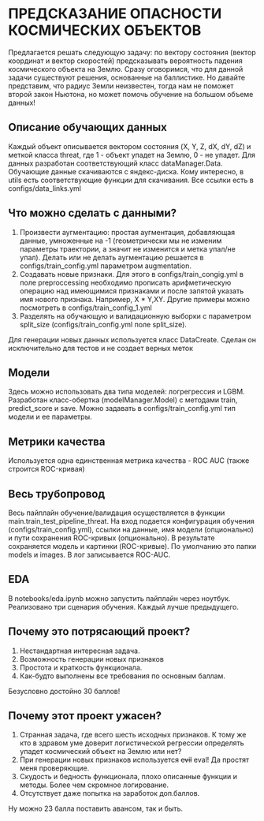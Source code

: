 # ПРЕДСКАЗАНИЕ ОПАСНОСТИ КОСМИЧЕСКИХ ОБЪЕКТОВ

Предлагается решать следующую задачу: по вектору состояния (вектор координат и вектор скоростей) предсказывать вероятность падения космического объекта на Землю. Сразу оговоримся, что для данной задачи существуют решения, основанные на баллистике. Но давайте представим, что радиус Земли неизвестен, тогда нам не поможет второй закон Ньютона, но может помочь обучение на большом объеме данных!

## Описание обучающих данных

Каждый объект описывается вектором состояния (X, Y, Z, dX, dY, dZ) и меткой класса threat, где 1 - объект упадет на Землю, 0 - не упадет.
Для данных разработан соответствующий класс dataManager.Data.
Обучающие данные скачиваются с яндекс-диска. Кому интересно, в utils есть соответствующие функции для скачивания. Все ссылки есть в configs/data_links.yml

## Что можно сделать с данными?

1. Произвести аугментацию: простая аугментация, добавляющая данные, умноженные на -1 (геометрически мы не изменим параметры траектории, а значит не изменится и метка упал/не упал). Делать или не делать аугментацию решается в configs/train_config.yml параметром augmentation.
2. Создавать новые признаки. Для этого в configs/train_congig.yml в поле preproccessing необходимо прописать арифметическую операцию над имеющимися признаками и после запятой указать имя нового признака. Например, X * Y,XY. Другие примеры можно посмотреть в configs/train_config_1.yml
3. Разделять на обучающую и валидационную выборки с параметром split_size (configs/train_config.yml поле split_size).

Для генерации новых данных используется класс DataCreate. Сделан он исключительно для тестов и не создает верных меток

## Модели

Здесь можно использовать два типа моделей: логрегрессия и LGBM. Разработан класс-обертка (modelManager.Model) с методами train, predict_score и save.
Можно задавать в configs/train_config.yml тип модели и ее параметры.

## Метрики качества

Используется одна единственная метрика качества - ROC AUC (также строится ROC-кривая)

## Весь трубопровод

Весь пайплайн обучение/валидация осуществляется в функции main.train_test_pipeline_threat. На вход подается конфигурация обучения (configs/train_config.yml), ссылки на данные, имя модели (опционально) и пути сохранения ROC-кривых (опционально). В результате сохраняется модель и картинки (ROC-кривые). По умолчанию это папки models и images. В лог записывается ROC-AUC.

## EDA

В notebooks/eda.ipynb можно запустить пайплайн через ноутбук. Реализовано три сценария обучения. Каждый лучше предыдущего.

## Почему это потрясающий проект?

1. Нестандартная интересная задача.
2. Возможность генерации новых признаков
3. Простота и краткость функционала.
4. Как-будто выполнены все требования по основным баллам.

Безусловно достойно 30 баллов!

## Почему этот проект ужасен?

1. Странная задача, где всего шесть исходных признаков. К тому же кто в здравом уме доверит логистической регрессии определять упадет космический объект на Землю или нет?
2. При генерации новых признаков используется ~~evil~~ eval! Да простят меня проверяющие.
3. Скудость и бедность функционала, плохо описанные функции и методы. Более чем скромное логирование.
4. Отсутствует даже попытка на заработок доп.баллов.

Ну можно 23 балла поставить авансом, так и быть.
